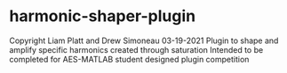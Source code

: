 # harmonic-shaper-plugin
Copyright Liam Platt and Drew Simoneau
03-19-2021
Plugin to shape and amplify specific harmonics created through saturation
Intended to be completed for AES-MATLAB student designed plugin competition
